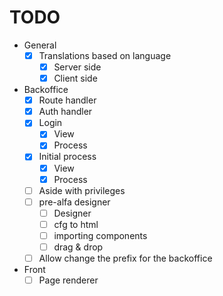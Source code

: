 # TODO

* General
    * [X] Translations based on language
        * [X] Server side
        * [X] Client side
* Backoffice
    * [X] Route handler
    * [X] Auth handler
    * [X] Login
        * [X] View
        * [X] Process
    * [X] Initial process
        * [X] View
        * [X] Process
    * [ ] Aside with privileges
    * [ ] pre-alfa designer
        * [ ] Designer
        * [ ] cfg to html
        * [ ] importing components
        * [ ] drag & drop
    * [ ] Allow change the prefix for the backoffice
* Front
    * [ ] Page renderer